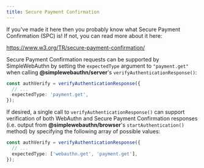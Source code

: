 ```yaml
---
title: Secure Payment Confirmation
---
```


If you've made it here then you probably know what Secure Payment Confirmation (SPC) is! If not, you can read more about it here:

https://www.w3.org/TR/secure-payment-confirmation/

Secure Payment Confirmation requests can be supported by SimpleWebAuthn by setting the `expectedType` argument to `"payment.get"` when calling **@simplewebauthn/server**'s `verifyAuthenticationResponse()`:

```ts
const authVerify = verifyAuthenticationResponse({
  // ...
  expectedType: 'payment.get',
});
```

If desired, a single call to `verifyAuthenticationResponse()` can support verification of both WebAuthn and Secure Payment Confirmation responses (i.e. output from **@simplewebauthn/browser**'s `startAuthentication()` method) by specifying the following array of possible values:

```ts
const authVerify = verifyAuthenticationResponse({
  // ...
  expectedType: ['webauthn.get', 'payment.get'],
});
```
